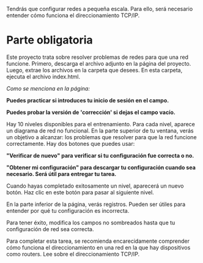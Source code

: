 Tendrás que configurar redes a pequeña escala. Para ello, será necesario entender cómo funciona el direccionamiento TCP/IP.

<h1>Parte obligatoria</h1>

Este proyecto trata sobre resolver problemas de redes para que una red funcione. Primero, descarga el archivo adjunto en la página del proyecto. Luego, extrae los archivos en la carpeta que desees. En esta carpeta, ejecuta el archivo index.html.

_Como se menciona en la página:_

**Puedes practicar si introduces tu inicio de sesión en el campo.**

**Puedes probar la versión de 'corrección' si dejas el campo vacío.**

Hay 10 niveles disponibles para el entrenamiento. Para cada nivel, aparece un diagrama de red no funcional. En la parte superior de tu ventana, verás un objetivo a alcanzar: los problemas que resolver para que la red funcione correctamente. Hay dos botones que puedes usar:

**"Verificar de nuevo" para verificar si tu configuración fue correcta o no.**

**"Obtener mi configuración" para descargar tu configuración cuando sea necesario. Será útil para entregar tu tarea.**

Cuando hayas completado exitosamente un nivel, aparecerá un nuevo botón. Haz clic en este botón para pasar al siguiente nivel.

En la parte inferior de la página, verás registros. Pueden ser útiles para entender por qué tu configuración es incorrecta.

Para tener éxito, modifica los campos no sombreados hasta que tu configuración de red sea correcta.

Para completar esta tarea, se recomienda encarecidamente comprender cómo funciona el direccionamiento en una red en la que hay dispositivos como routers. Lee sobre el direccionamiento TCP/IP.
